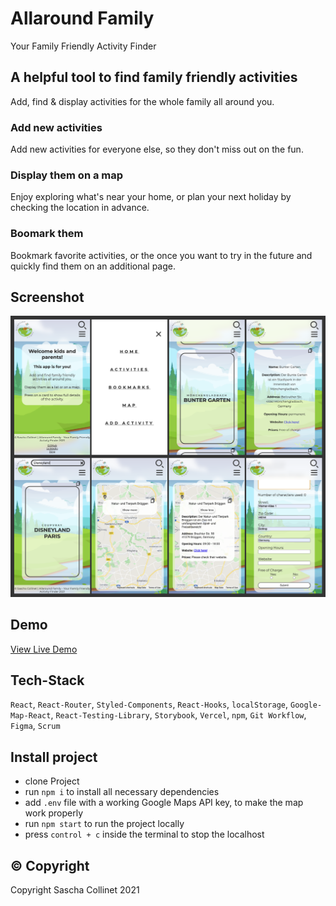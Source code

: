 # Allaround Family

Your Family Friendly Activity Finder

## A helpful tool to find family friendly activities

Add, find & display activities for the whole family all around you.

### Add new activities

Add new activities for everyone else, so they don't miss out on the fun.

### Display them on a map

Enjoy exploring what's near your home, or plan your next holiday by checking the location in advance.

### Boomark them

Bookmark favorite activities, or the once you want to try in the future and quickly find them on an additional page.

## Screenshot

![Allaround Family](./allaround-family.png)

## Demo

[View Live Demo](http://capstone-project-rosy.vercel.app/)

## Tech-Stack

`React`,
`React-Router`,
`Styled-Components`,
`React-Hooks`,
`localStorage`,
`Google-Map-React`,
`React-Testing-Library`,
`Storybook`,
`Vercel`,
`npm`,
`Git Workflow`,
`Figma`,
`Scrum`

## Install project

- clone Project
- run `npm i` to install all necessary dependencies
- add `.env` file with a working Google Maps API key, to make the map work properly
- run `npm start` to run the project locally
- press `control + c` inside the terminal to stop the localhost

## © Copyright

Copyright Sascha Collinet 2021

